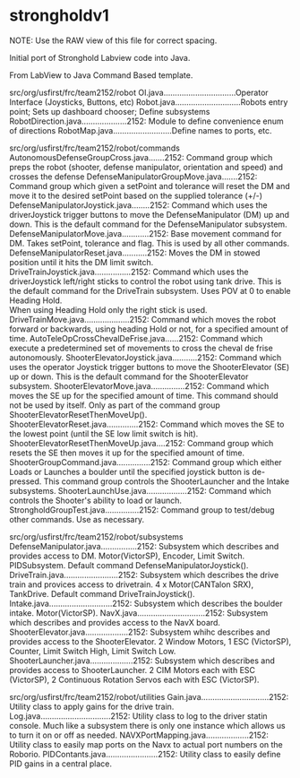 # strongholdv1

NOTE: Use the RAW view of this file for correct spacing.


Initial port of Stronghold Labview code into Java.


From LabView to Java Command Based template.


src/org/usfirst/frc/team2152/robot
OI.java................................Operator Interface (Joysticks, Buttons, etc)
Robot.java.............................Robots entry point; Sets up dashboard chooser; Define subsystems
RobotDirection.java....................2152: Module to define convenience enum of directions
RobotMap.java..........................Define names to ports, etc.  

src/org/usfirst/frc/team2152/robot/commands
AutonomousDefenseGroupCross.java.......2152: Command group which preps the robot (shooter, 
                                             defense manipulator, orientation and speed) and crosses the
                                             defense
DefenseManipulatorGroupMove.java.......2152: Command group which given a setPoint and tolerance will
                                             reset the DM and move it to the desired setPoint based on the 
                                             supplied tolerance (+/-)
DefenseManipulatorJoystick.java........2152: Command which uses the driverJoystick trigger buttons to move
                                             the DefenseManipulator (DM) up and down.  This is the default
                                             command for the DefenseManipulator subsystem.
DefenseManipulatorMove.java............2152: Base movement command for DM.  Takes setPoint, tolerance and 
                                             flag.  This is used by all other commands.
DefenseManipulatorReset.java...........2152: Moves the DM in stowed position until it hits the DM limit switch.
DriveTrainJoystick.java................2152: Command which uses the driverJoystick left/right sticks to control
                                             the robot using tank drive.  This is the default command for the 
                                             DriveTrain subsystem.  Uses POV at 0 to enable Heading Hold.  
                                             When using Heading Hold only the right stick is used.
DriveTrainMove.java....................2152: Command which moves the robot forward or backwards, using heading
                                             Hold or not, for a specified amount of time.
AutoTeleOpCrossChevalDeFrise.java......2152: Command which execute a predetermined set of movements to cross the cheval de 
                                             frise autonomously.
ShooterElevatorJoystick.java...........2152: Command which uses the operator Joystick trigger buttons to move
                                             the ShooterElevator (SE) up or down.  This is the default command for
                                             the ShooterElevator subsystem.
ShooterElevatorMove.java...............2152: Command which moves the SE up for the specified amount of time.  This command
                                             should not be used by itself.  Only as part of the command group 
                                             ShooterElevatorResetThenMoveUp().
ShooterElevatorReset.java..............2152: Command which moves the SE to the lowest point (until the SE low limit
                                             switch is hit).
ShooterElevatorResetThenMoveUp.java....2152: Command group which resets the SE then moves it up for the specified amount of time.
ShooterGroupCommand.java...............2152: Command group which either Loads or Launches a boulder until the specified joystick
                                             button is de-pressed. This command group controls the ShooterLauncher and the Intake
                                             subsystems.
ShooterLaunchUse.java..................2152: Command which controls the Shooter's ability to load or launch.  
StrongholdGroupTest.java...............2152: Command group to test/debug other commands.  Use as necessary.

src/org/usfirst/frc/team2152/robot/subsystems
DefenseManipulator.java................2152: Subsystem which describes and provides access to DM.  Motor(VictorSP), 
                                             Encoder, Limit Switch. PIDSubsystem. Default command DefenseManipulatorJoystick().
DriveTrain.java........................2152: Subsystem which describes the drive train and provices access to drivetrain.
                                             4 x Motor(CANTalon SRX), TankDrive.  Default command DriveTrainJoystick().
Intake.java............................2152: Subsystem which describes the boulder intake. Motor(VictorSP).
NavX.java..............................2152: Subsystem which describes and provides access to the NavX board.
ShooterElevator.java...................2152: Subsystem whihc describes and provides access to the ShooterElevator.
                                             2 Window Motors, 1 ESC (VictorSP), Counter, Limit Switch High, Limit Switch Low.
ShooterLauncher.java...................2152: Subsystem which describes and provides access to ShooterLauncher.  2 CIM Motors each
                                             with ESC (VictorSP), 2 Continuous Rotation Servos each with ESC (VictorSP).

src/org/usfirst/frc/team2152/robot/utilities
Gain.java..............................2152: Utility class to apply gains for the drive train.
Log.java...............................2152: Utility class to log to the driver statin console.  Much like a subsystem there is only
                                             one instance which allows us to turn it on or off as needed.
NAVXPortMapping.java...................2152: Utility class to easily map ports on the Navx to actual port numbers on the Roborio.
PIDContants.java.......................2152: Utility class to easily define PID gains in a central place.

